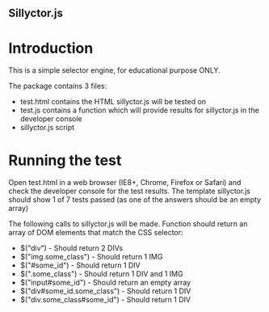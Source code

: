 ## Sillyctor.js

# Introduction
This is a simple selector engine, for educational purpose ONLY.

The package contains 3 files:
- test.html contains the HTML sillyctor.js will be tested on
- test.js contains a function which will provide results for sillyctor.js in the developer console
- sillyctor.js script

# Running the test
Open test.html in a web browser (IE8+, Chrome, Firefox or Safari) and check the developer console for the test results. The template sillyctor.js should show 1 of 7 tests passed (as one of the answers should be an empty array)

The following calls to sillyctor.js will be made. Function should return an array of DOM elements that match the CSS selector:
- $("div") - Should return 2 DIVs
- $("img.some_class") - Should return 1 IMG
- $("#some_id") - Should return 1 DIV
- $(".some_class") - Should return 1 DIV and 1 IMG
- $("input#some_id") - Should return an empty array
- $("div#some_id.some_class") - Should return 1 DIV
- $("div.some_class#some_id") - Should return 1 DIV
